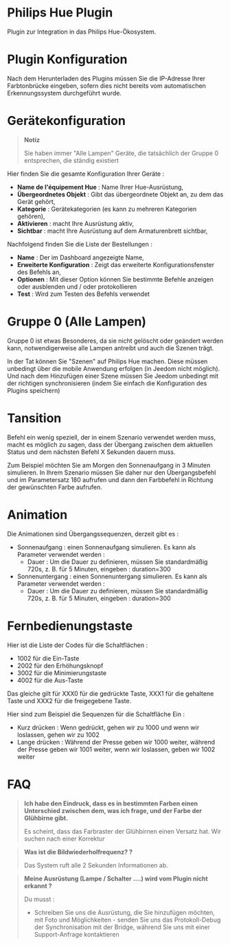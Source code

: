 # Philips Hue Plugin

Plugin zur Integration in das Philips Hue-Ökosystem.

# Plugin Konfiguration

Nach dem Herunterladen des Plugins müssen Sie die IP-Adresse Ihrer Farbtonbrücke eingeben, sofern dies nicht bereits vom automatischen Erkennungssystem durchgeführt wurde.

# Gerätekonfiguration

> **Notiz**
>
> Sie haben immer "Alle Lampen" Geräte, die tatsächlich der Gruppe 0 entsprechen, die ständig existiert

Hier finden Sie die gesamte Konfiguration Ihrer Geräte :

-   **Name de l'équipement Hue** : Name Ihrer Hue-Ausrüstung,
-   **Übergeordnetes Objekt** : Gibt das übergeordnete Objekt an, zu dem das Gerät gehört,
-   **Kategorie** : Gerätekategorien (es kann zu mehreren Kategorien gehören),
-   **Aktivieren** : macht Ihre Ausrüstung aktiv,
-   **Sichtbar** : macht Ihre Ausrüstung auf dem Armaturenbrett sichtbar,

Nachfolgend finden Sie die Liste der Bestellungen :

-   **Name** : Der im Dashboard angezeigte Name,
-   **Erweiterte Konfiguration** : Zeigt das erweiterte Konfigurationsfenster des Befehls an,
-   **Optionen** : Mit dieser Option können Sie bestimmte Befehle anzeigen oder ausblenden und / oder protokollieren
-   **Test** : Wird zum Testen des Befehls verwendet

# Gruppe 0 (Alle Lampen)

Gruppe 0 ist etwas Besonderes, da sie nicht gelöscht oder geändert werden kann, notwendigerweise alle Lampen antreibt und auch die Szenen trägt.

In der Tat können Sie "Szenen" auf Philips Hue machen. Diese müssen unbedingt über die mobile Anwendung erfolgen (in Jeedom nicht möglich). Und nach dem Hinzufügen einer Szene müssen Sie Jeedom unbedingt mit der richtigen synchronisieren (indem Sie einfach die Konfiguration des Plugins speichern)

# Tansition

Befehl ein wenig speziell, der in einem Szenario verwendet werden muss, macht es möglich zu sagen, dass der Übergang zwischen dem aktuellen Status und dem nächsten Befehl X Sekunden dauern muss.

Zum Beispiel möchten Sie am Morgen den Sonnenaufgang in 3 Minuten simulieren. In Ihrem Szenario müssen Sie daher nur den Übergangsbefehl und im Parametersatz 180 aufrufen und dann den Farbbefehl in Richtung der gewünschten Farbe aufrufen.

# Animation

Die Animationen sind Übergangssequenzen, derzeit gibt es :

-   Sonnenaufgang : einen Sonnenaufgang simulieren. Es kann als Parameter verwendet werden :
    -   Dauer : Um die Dauer zu definieren, müssen Sie standardmäßig 720s, z. B. für 5 Minuten, eingeben : duration=300
-   Sonnenuntergang : einen Sonnenuntergang simulieren. Es kann als Parameter verwendet werden :
    -   Dauer : Um die Dauer zu definieren, müssen Sie standardmäßig 720s, z. B. für 5 Minuten, eingeben : duration=300

# Fernbedienungstaste

Hier ist die Liste der Codes für die Schaltflächen :

- 1002 für die Ein-Taste
- 2002 für den Erhöhungsknopf
- 3002 für die Minimierungstaste
- 4002 für die Aus-Taste

Das gleiche gilt für XXX0 für die gedrückte Taste, XXX1 für die gehaltene Taste und XXX2 für die freigegebene Taste.

Hier sind zum Beispiel die Sequenzen für die Schaltfläche Ein :

- Kurz drücken : Wenn gedrückt, gehen wir zu 1000 und wenn wir loslassen, gehen wir zu 1002
- Lange drücken : Während der Presse geben wir 1000 weiter, während der Presse geben wir 1001 weiter, wenn wir loslassen, geben wir 1002 weiter

# FAQ

> **Ich habe den Eindruck, dass es in bestimmten Farben einen Unterschied zwischen dem, was ich frage, und der Farbe der Glühbirne gibt.**
>
> Es scheint, dass das Farbraster der Glühbirnen einen Versatz hat. Wir suchen nach einer Korrektur

> **Was ist die Bildwiederholfrequenz? ?**
>
> Das System ruft alle 2 Sekunden Informationen ab.

> **Meine Ausrüstung (Lampe / Schalter ....) wird vom Plugin nicht erkannt ?**
>
> Du musst :
> - Schreiben Sie uns die Ausrüstung, die Sie hinzufügen möchten, mit Foto und Möglichkeiten - senden Sie uns das Protokoll-Debug der Synchronisation mit der Bridge, während Sie uns mit einer Support-Anfrage kontaktieren
